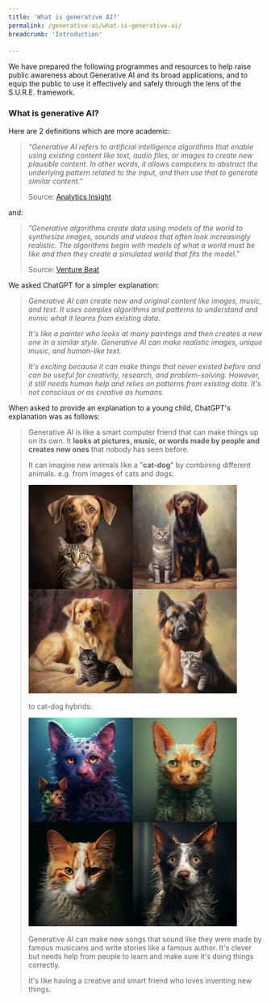 ```yaml
---
title: 'What is generative AI?'
permalink: /generative-ai/what-is-generative-ai/
breadcrumb: 'Introduction'

---
```


We have prepared the following programmes and resources to help raise public awareness about Generative AI and its broad applications, and to equip the public to use it effectively and safely through the lens of the S.U.R.E. framework.

### What is generative AI?

Here are 2 definitions which are more academic:

> *“Generative AI refers to artificial intelligence algorithms that enable using existing content like text, audio files, or images to create new plausible content. In other words, it allows computers to abstract the underlying pattern related to the input, and then use that to generate similar content.”* 
>
> Source: [Analytics Insight](https://www.analyticsinsight.net/what-is-generative-ai-its-impacts-and-limitations/)



and:



> *”Generative algorithms create data using models of the world to synthesize images, sounds and videos that often look increasingly realistic. The algorithms begin with models of what a world must be like and then they create a simulated world that fits the mode*l.”
>
> Source: [Venture Beat](https://venturebeat.com/ai/what-is-generative-artificial-intelligence-ai/)



We asked ChatGPT for a simpler explanation:

> *Generative AI can create new and original content like images, music, and text.  It uses complex algorithms and patterns to understand and mimic what it learns from existing data.*  
>
> *It's like a painter who looks at many paintings and then creates a new one in a similar style.  Generative AI can make realistic images, unique music, and human-like text.*
>
> *It's exciting because it can make things that never existed before and can be useful for creativity, research, and problem-solving.  However, it still needs human help and relies on patterns from existing data. It's not conscious or as creative as humans.*



When asked to provide an explanation to a young child, ChatGPT's explanation was as follows:

> Generative AI is like a smart computer friend that can make things up on its own.  It **looks at pictures, music, or words made by people and creates new ones** that nobody has seen before.
>
> It can imagine new animals like a "**cat-dog**" by combining different animals. e.g. from images of cats and dogs:
>
> ![](../images/gen-ai-cat-and-dog.png)
>
> to cat-dog hybrids:
>
> ![](../images/gen-ai-catdog.png)
>
> 
>
> Generative AI can make new songs that sound like they were made by famous musicians and write stories like a famous author.  It's clever but needs help from people to learn and make sure it's doing things correctly.
>
> It's like having a creative and smart friend who loves inventing new things.



